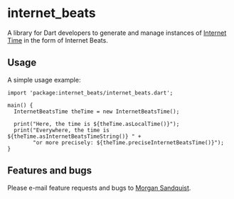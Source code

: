 # internet_beats

A library for Dart developers to generate and manage instances
of [Internet Time](https://en.wikipedia.org/wiki/Swatch_Internet_Time)
in the form of Internet Beats.

## Usage

A simple usage example:

    import 'package:internet_beats/internet_beats.dart';

    main() {
      InternetBeatsTime theTime = new InternetBeatsTime();

      print("Here, the time is ${theTime.asLocalTime()}");
      print("Everywhere, the time is ${theTime.asInternetBeatsTimeString()} " +
            "or more precisely: ${theTime.preciseInternetBeatsTime()}");
    }

## Features and bugs

Please e-mail feature requests and bugs to [Morgan Sandquist](mailto:morgannels@gmail.com).

